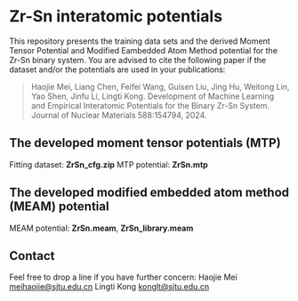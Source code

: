 # Zr-Sn interatomic potentials 
This repository presents the training data sets and the derived Moment Tensor Potential and Modified Eambedded Atom Method potential for the Zr-Sn binary system.
You are advised to cite the following paper if the dataset and/or the potentials are used in your publications:

> Haojie Mei, Liang Chen, Feifei Wang, Guisen Liu, Jing Hu, Weitong Lin, Yao Shen, Jinfu Li, Lingti Kong. Development of Machine Learning and Empirical Interatomic Potentials for the Binary Zr-Sn System. Journal of Nuclear Materials 588:154794, 2024.

## The developed moment tensor potentials (MTP)
Fitting dataset: **ZrSn_cfg.zip**
MTP potential: **ZrSn.mtp**  

## The developed modified embedded atom method (MEAM) potential
MEAM potential: **ZrSn.meam**, **ZrSn_library.meam**

## Contact
Feel free to drop a line if you have further concern:
Haojie Mei meihaojie@sjtu.edu.cn
Lingti Kong konglt@sjtu.edu.cn
